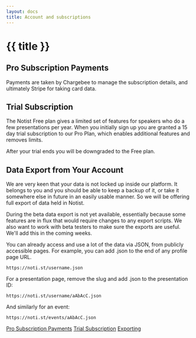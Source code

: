 ```yaml
---
layout: docs
title: Account and subscriptions
---
```


<div id="doc-header" class="doc-header text-center">
    <h1 class="doc-title"><i class="icon fa fa-paper-plane"></i> {{ title }}</h1>
</div>
<div class="doc-body row">
    <div class="doc-content col-md-9 col-12 order-1">
        <div class="content-inner">
            <section id="pro-section" class="doc-section">
                <h2 class="section-title">Pro Subscription Payments</h2>
                <div class="section-block">
                    <p>Payments are taken by Chargebee to manage the subscription details, and ultimately Stripe for taking card data.
                    </p>
                </div>
            </section>
            <section id="trial-section" class="doc-section">
                <h2 class="section-title">Trial Subscription</h2>
                <div class="section-block">
                    <p>The Notist Free plan gives a limited set of features for speakers who do a few presentations per year. When you initially sign up you are granted a 15 day trial subscription to our Pro Plan, which enables additional features and removes limits.</p>
                    <p>After your trial ends you will be downgraded to the Free plan.
                    </p>
                </div>
            </section>
            <section id="export-section" class="doc-section">
                <h2 class="section-title">Data Export from Your Account</h2>
                <div class="section-block">
                    <p>We are very keen that your data is not locked up inside our platform. It belongs to you and you should be able to keep a backup of it, or take it somewhere else in future in an easily usable manner. So we will be offering full export of data held in Notist.
<p>
During the beta data export is not yet available, essentially because some features are in flux that would require changes to any export scripts. We also want to work with beta testers to make sure the exports are useful. We'll add this in the coming weeks.
<p>
You can already access and use a lot of the data via JSON, from publicly accessible pages. For example, you can add .json to the end of any profile page URL.
<p>
<code>https://noti.st/username.json</code>
<p>
For a presentation page, remove the slug and add .json to the presentation ID:
<p>
<code>https://noti.st/username/aAbAcC.json</code>
<p>
And similarly for an event:
<p>
<code>https://noti.st/events/aAbAcC.json</code>
                </div>
            </section>
        </div>
    </div>
    <div class="doc-sidebar col-md-3 col-12 order-0 d-none d-md-flex">
        <div id="doc-nav" class="doc-nav">  
                <nav id="doc-menu" class="nav doc-menu flex-column sticky">
                    <a class="nav-link scrollto" href="#pro-section">Pro Subscription Payments</a>
                    <a class="nav-link scrollto" href="#trial-section">Trial Subscription</a>
                    <a class="nav-link scrollto" href="#export-section">Exporting</a>
                </nav>
        </div>
    </div>
</div>